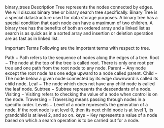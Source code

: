 binary_trees
Description
Tree represents the nodes connected by edges. We will discuss binary tree or binary search tree specifically. Binary Tree is a special datastructure used for data storage purposes. A binary tree has a special condition that each node can have a maximum of two children. A binary tree has the benefits of both an ordered array and a linked list as search is as quick as in a sorted array and insertion or deletion operation are as fast as in linked list.

Important Terms
Following are the important terms with respect to tree.

Path − Path refers to the sequence of nodes along the edges of a tree.
Root − The node at the top of the tree is called root. There is only one root per tree and one path from the root node to any node.
Parent − Any node except the root node has one edge upward to a node called parent.
Child − The node below a given node connected by its edge downward is called its child node.
Leaf − The node which does not have any child node is called the leaf node.
Subtree − Subtree represents the descendants of a node.
Visiting − Visiting refers to checking the value of a node when control is on the node.
Traversing − Traversing means passing through nodes in a specific order.
Levels − Level of a node represents the generation of a node. If the root node is at level 0, then its next child node is at level 1, its grandchild is at level 2, and so on.
keys − Key represents a value of a node based on which a search operation is to be carried out for a node.
